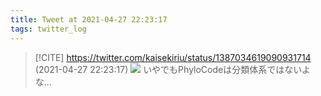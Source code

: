 ```yaml
---
title: Tweet at 2021-04-27 22:23:17
tags: twitter_log
---
```


> [!CITE] https://twitter.com/kaisekiriu/status/1387034619090931714 (2021-04-27 22:23:17)
> ![](https://twitter.com/kaisekiriu/status/1387034619090931714)
> いやでもPhyloCodeは分類体系ではないよな…
